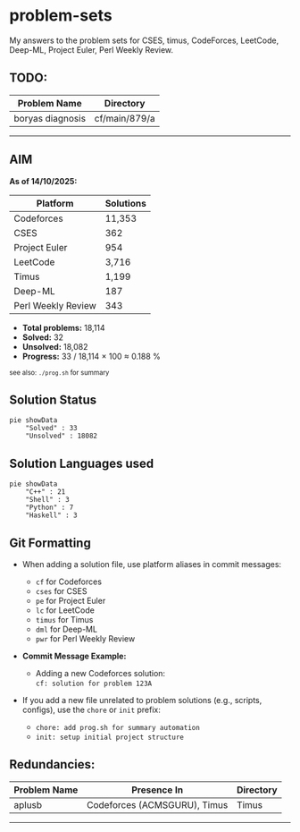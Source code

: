# problem-sets

My answers to the problem sets for CSES, timus, CodeForces, LeetCode, Deep-ML, Project Euler, Perl Weekly Review.

## TODO:

| Problem Name       | Directory                      |
|--------------------|--------------------------------|
|  boryas diagnosis  | cf/main/879/a                  |
---

## AIM

**As of 14/10/2025:**

| Platform      | Solutions |
|---------------|-----------|
| Codeforces    | 11,353    |
| CSES          | 362       |
| Project Euler | 954       |
| LeetCode      | 3,716     |
| Timus         | 1,199     |
| Deep-ML       | 187       |
| Perl Weekly Review | 343  |

- **Total problems:** 18,114  
- **Solved:** 32  
- **Unsolved:** 18,082  
- **Progress:** 33 / 18,114 × 100 ≈ 0.188 %

<sub>see also: <code>./prog.sh</code> for summary</sub>

## Solution Status

```mermaid
pie showData
    "Solved" : 33
    "Unsolved" : 18082
```

## Solution Languages used

```mermaid
pie showData
    "C++" : 21
    "Shell" : 3
    "Python" : 7
    "Haskell" : 3
```

## Git Formatting

- When adding a solution file, use platform aliases in commit messages:
    - `cf` for Codeforces
    - `cses` for CSES
    - `pe` for Project Euler
    - `lc` for LeetCode
    - `timus` for Timus
    - `dml` for Deep-ML
    - `pwr` for Perl Weekly Review

- **Commit Message Example:**
    - Adding a new Codeforces solution:  
      `cf: solution for problem 123A`

- If you add a new file unrelated to problem solutions (e.g., scripts, configs), use the `chore` or `init` prefix:  
    - `chore: add prog.sh for summary automation`
    - `init: setup initial project structure`

## Redundancies:

| Problem Name | Presence In                                 | Directory |
|--------------|---------------------------------------------|-----------|
| aplusb       | Codeforces (ACMSGURU), Timus                | Timus     |
---

